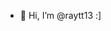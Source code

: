 - 👋 Hi, I’m @raytt13 :]

<!---
raytt13/raytt13 is a ✨ special ✨ repository because its `README.md` (this file) appears on your GitHub profile.
You can click the Preview link to take a look at your changes.
--->
